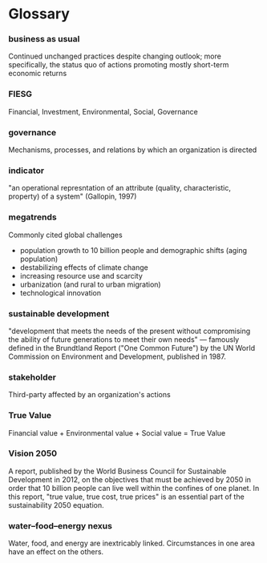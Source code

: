 # Glossary

### business as usual
Continued unchanged practices despite changing outlook; more specifically, the status quo of actions promoting mostly short-term economic returns


### FIESG
Financial, Investment, Environmental, Social, Governance

### governance
Mechanisms, processes, and relations by which an organization is directed 

### indicator
"an operational represntation of an attribute (quality, characteristic, property) of a system" (Gallopin, 1997)

### megatrends
Commonly cited global challenges
* population growth to 10 billion people and demographic shifts (aging population)
* destabilizing effects of climate change
* increasing resource use and scarcity
* urbanization (and rural to urban migration)
* technological innovation


### sustainable development
"development that meets the needs of the present without compromising the ability of future generations to meet their own needs" — famously defined in the Brundtland Report ("One Common Future") by the UN World Commission on Environment and Development, published in 1987.

### stakeholder
Third-party affected by an organization's actions


### True Value
Financial value + Environmental value + Social value = True Value


### Vision 2050
A report, published by the World Business Council for Sustainable Development in 2012, on the objectives that must be achieved by 2050 in order that 10 billion people can live well within the confines of one planet. In this report, "true value, true cost, true prices" is an essential part of the sustainability 2050 equation.


### water–food–energy nexus
Water, food, and energy are inextricably linked. Circumstances in one area have an effect on the others.


